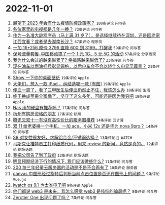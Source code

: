 # 2022-11-01

1. [展望下 2023 年会有什么疫情防控政策呢？](https://www.v2ex.com/t/891681) `100条评论` `问与答`
1. [各位家里的电视都是几年一换？](https://www.v2ex.com/t/891631) `72条评论` `问与答`
1. [作为一名准大龄程序员（马上满 31 岁了），是选择继续待在深圳，还是回老家江西宜春？或者是去湖南长沙？](https://www.v2ex.com/t/891658) `67条评论` `程序员`
1. [一加 16+256 原价 3799 直降 600 到 3199，打醒我](https://www.v2ex.com/t/891630) `59条评论` `问与答`
1. [保号流量套餐-中国移动搞了一个 1 元 1G、5 元 5G 的活动](https://www.v2ex.com/t/891634) `57条评论` `分享发现`
1. [我为什么会过的越来越累了? 幸福感越来越低了?](https://www.v2ex.com/t/891686) `23条评论` `问与答`
1. [现在油车以燃油标号彰显逼格，以后电车会不会以烧什么电显示尊贵？](https://www.v2ex.com/t/891695) `21条评论` `问与答`
1. [Show 一下你的桌面壁纸](https://www.v2ex.com/t/891728) `19条评论` `Apple`
1. [大佬们，想入一款 iPad ，纠结选哪一款 [有图]](https://www.v2ex.com/t/891697) `19条评论` `Apple`
1. [便血一周了，看了三甲医生后便血仍然止不住，我该怎么办](https://www.v2ex.com/t/891650) `18条评论` `生活`
1. [终于换成苹果全家桶了，坚守了这么多年，可能还是因为我穷吧](https://www.v2ex.com/t/891647) `18条评论` `Apple`
1. [Nas 用的硬盘有推荐吗？](https://www.v2ex.com/t/891680) `17条评论` `问与答`
1. [杭州有购房资格的朋友](https://www.v2ex.com/t/891643) `17条评论` `杭州`
1. [腾讯云双十一有没有高性价比的服务器推荐](https://www.v2ex.com/t/891721) `14条评论` `云计算`
1. [双 11 给老婆换一个手机，一加 ace、小米 12x 还是华为 nova 9pro？](https://www.v2ex.com/t/891694) `14条评论` `问与答`
1. [S8 对女性很友好，求解铝合金/不锈钢选择？](https://www.v2ex.com/t/891641) `13条评论` ` WATCH`
1. [马斯克让推特员工打印纸质代码，用来 review 的新闻，竟然是真的。](https://www.v2ex.com/t/891741) `12条评论` `职场话题`
1. [我把公司告了到了政府](https://www.v2ex.com/t/891668) `12条评论` `职场话题`
1. [明显预期经济下行的情况下. 我们应该做些什么?](https://www.v2ex.com/t/891725) `11条评论` `问与答`
1. [200 块三年轻量云服务器的活动是不是不会再有了](https://www.v2ex.com/t/891635) `10条评论` `服务器`
1. [canvas 中图形经过旋转后判断当前点击位置是否还在图形上的问题？](https://www.v2ex.com/t/891711) `9条评论` `Vue.js`
1. [iwatch os 9.1 也太省电了吧](https://www.v2ex.com/t/891652) `9条评论` `Apple`
1. [他们都说 web3 是未来，我怎么感觉 web3 是纯纯的骗局呢？](https://www.v2ex.com/t/891654) `8条评论` `问与答`
1. [Zerotier One 出现问题了吗？](https://www.v2ex.com/t/891649) `7条评论` `问与答`
